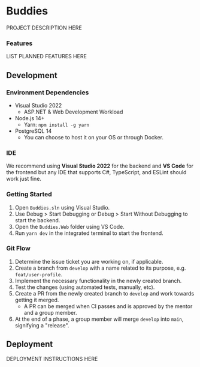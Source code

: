 # Buddies

PROJECT DESCRIPTION HERE

### Features

LIST PLANNED FEATURES HERE

## Development

### Environment Dependencies

- Visual Studio 2022
  - ASP.NET & Web Development Workload
- Node.js 14+
  - Yarn: `npm install -g yarn`
- PostgreSQL 14
  - You can choose to host it on your OS or through Docker.

### IDE

We recommend using **Visual Studio 2022** for the backend and **VS Code** for the frontend but any IDE that supports C#, TypeScript, and ESLint should work just fine.

### Getting Started

1. Open `Buddies.sln` using Visual Studio.
2. Use Debug > Start Debugging or Debug > Start Without Debugging to start the backend.
3. Open the `Buddies.Web` folder using VS Code.
4. Run `yarn dev` in the integrated terminal to start the frontend.

### Git Flow

1. Determine the issue ticket you are working on, if applicable.
2. Create a branch from `develop` with a name related to its purpose, e.g. `feat/user-profile`.
3. Implement the necessary functionality in the newly created branch.
4. Test the changes (using automated tests, manually, etc).
5. Create a PR from the newly created branch to `develop` and work towards getting it merged.
   - A PR can be merged when CI passes and is approved by the mentor and a group member.
6. At the end of a phase, a group member will merge `develop` into `main`, signifying a "release".

## Deployment

DEPLOYMENT INSTRUCTIONS HERE

